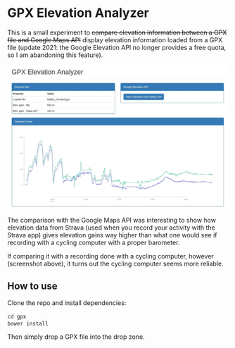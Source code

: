 # GPX Elevation Analyzer

This is a small experiment to ~~compare elevation information between a GPX file and Google Maps API~~ display elevation information loaded from a GPX file (update 2021: the Google Elevation API no longer provides a free quota, so I am abandoning this feature).

![Screenshot](sample.jpeg)

The comparison with the Google Maps API was interesting to show how elevation data from Strava (used when you record your activity with the Strava app) gives elevation gains way higher than what one would see if recording with a cycling computer with a proper barometer.

If comparing it with a recording done with a cycling computer, however (screenshot above), it turns out the cycling computer seems more reliable.

## How to use

Clone the repo and install dependencies:

    cd gpx
    bower install

Then simply drop a GPX file into the drop zone.
